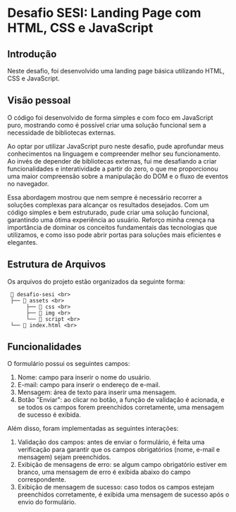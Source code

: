 # Desafio SESI: Landing Page com HTML, CSS e JavaScript

## Introdução

Neste desafio, foi desenvolvido uma landing page básica utilizando HTML, CSS e JavaScript. 


## Visão pessoal
O código foi desenvolvido de forma simples e com foco em JavaScript puro, mostrando como é possível criar uma solução funcional sem a necessidade de bibliotecas externas. 

Ao optar por utilizar JavaScript puro neste desafio, pude aprofundar meus conhecimentos na linguagem e compreender melhor seu funcionamento. Ao invés de depender de bibliotecas externas, fui me desafiando a criar funcionalidades e interatividade a partir do zero, o que me proporcionou uma maior compreensão sobre a manipulação do DOM e o fluxo de eventos no navegador.

Essa abordagem mostrou que nem sempre é necessário recorrer a soluções complexas para alcançar os resultados desejados. Com um código simples e bem estruturado, pude criar uma solução funcional, garantindo uma ótima experiência ao usuário. Reforço minha crença na importância de dominar os conceitos fundamentais das tecnologias que utilizamos, e como isso pode abrir portas para soluções mais eficientes e elegantes.

## Estrutura de Arquivos

Os arquivos do projeto estão organizados da seguinte forma:

     📁 desafio-sesi <br>
     ├── 📁 assets <br>
          ├── 📁 css <br>
          ├── 📁 img <br>
          └── 📁 script <br>
     └── 📄️ index.html <br>

## Funcionalidades

O formulário possui os seguintes campos:

1. Nome: campo para inserir o nome do usuário.
2. E-mail: campo para inserir o endereço de e-mail.
3. Mensagem: área de texto para inserir uma mensagem.
4. Botão "Enviar": ao clicar no botão, a função de validação é acionada, e se todos os campos forem preenchidos corretamente, uma mensagem de sucesso é exibida.

Além disso, foram implementadas as seguintes interações:

1. Validação dos campos: antes de enviar o formulário, é feita uma verificação para garantir que os campos obrigatórios (nome, e-mail e mensagem) sejam preenchidos.
2. Exibição de mensagens de erro: se algum campo obrigatório estiver em branco, uma mensagem de erro é exibida abaixo do campo correspondente.
3. Exibição de mensagem de sucesso: caso todos os campos estejam preenchidos corretamente, é exibida uma mensagem de sucesso após o envio do formulário.

